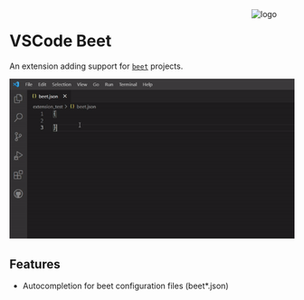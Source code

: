 <img align="right" src="https://raw.githubusercontent.com/mcbeet/beet/main/logo.png?sanitize=true" alt="logo" width="76">

# VSCode Beet

An extension adding support for [`beet`](https://github.com/mcbeet/beet) projects.

![](images/demo.gif)

## Features
- Autocompletion for beet configuration files (beet*.json)